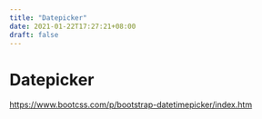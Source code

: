 ```yaml
---
title: "Datepicker"
date: 2021-01-22T17:27:21+08:00
draft: false
---
```

# Datepicker

https://www.bootcss.com/p/bootstrap-datetimepicker/index.htm
